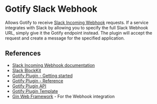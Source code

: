 # Gotify Slack Webhook

Allows Gotify to receive [Slack Incoming Webhook](https://api.slack.com/messaging/webhooks) requests. If a service integrates with Slack by allowing you to specify the full Slack Webhook URL, simply give it the Gotify endpoint instead. The plugin will accept the request and create a message for the specified application.

## References

- [Slack Incoming Webhook documentation](https://api.slack.com/messaging/webhooks)
- [Slack BlockKit](https://api.slack.com/block-kit)
- [Gotify Plugin - Getting started](https://gotify.net/docs/plugin)
- [Gotify Plugin - Reference](https://gotify.net/docs/plugin-write)
- [Gotify Plugin API](https://pkg.go.dev/github.com/gotify/plugin-api)
- [Gotify Plugin Template](https://github.com/gotify/plugin-template)
- [Gin Web Framework](https://gin-gonic.com/docs/examples/param-in-path/) - For the Webhook integration
